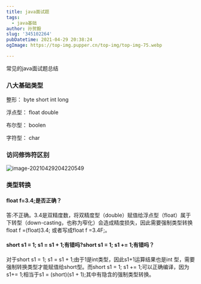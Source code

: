 ```yaml
---
title: java面试题
tags:
  - java基础
author: 孙贺毅
slug: '345102264'
pubDatetime: 2021-04-29 20:38:24
ogImage: https://top-img.pupper.cn/top-img/top-img-75.webp

---
```


常见的java面试题总结

<!-- more -->

### 八大基础类型

整形： byte short int long

浮点型： float double

布尔型： boolen

字符型： char

### **访问修饰符**区别

![image-20210429204220549](C:\Users\10618\AppData\Roaming\Typora\typora-user-images\image-20210429204220549.png)

### 类型转换

#### **float f=3.4;是否正确？**

答:不正确。3.4是双精度数，将双精度型（double）赋值给浮点型（float）属于下转型（down-casting，也称为窄化）会造成精度损失，因此需要强制类型转换float f =(float)3.4; 或者写成float f =3.4F;。

#### **short s1 = 1; s1 = s1 + 1;有错吗?short s1 = 1; s1 += 1;有错吗？**

对于short s1 = 1; s1 = s1 + 1;由于1是int类型，因此s1+1运算结果也是int 型，需要强制转换类型才能赋值给short型。而short s1 = 1; s1 += 1;可以正确编译，因为s1+= 1;相当于s1 = (short)(s1 + 1);其中有隐含的强制类型转换。




